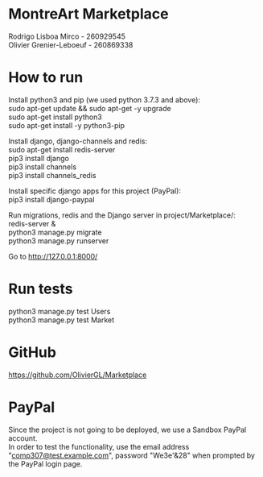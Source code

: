 # MontreArt Marketplace

Rodrigo Lisboa Mirco - 260929545  
Olivier Grenier-Leboeuf - 260869338


# How to run

Install python3 and pip (we used python 3.7.3 and above):  
sudo apt-get update && sudo apt-get -y upgrade  
sudo apt-get install python3  
sudo apt-get install -y python3-pip  


Install django, django-channels and redis:  
sudo apt-get install redis-server  
pip3 install django  
pip3 install channels  
pip3 install channels_redis


Install specific django apps for this project (PayPal):  
pip3 install django-paypal


Run migrations, redis and the Django server in project/Marketplace/:  
redis-server &           
python3 manage.py migrate  
python3 manage.py runserver
 

Go to http://127.0.0.1:8000/


# Run tests

python3 manage.py test Users  
python3 manage.py test Market  


# GitHub

https://github.com/OlivierGL/Marketplace

# PayPal

Since the project is not going to be deployed, we use a Sandbox PayPal account.  
In order to test the functionality, use the email address "comp307@test.example.com", password "We3e'&28" when prompted by the PayPal login page.
